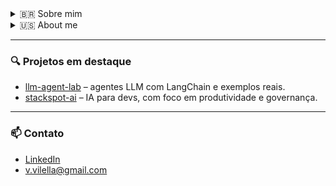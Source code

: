 <details>
<summary>🇧🇷 Sobre mim</summary>

Sou executivo de tecnologia e programador de nascença. Trabalho com engenharia de plataforma, IA aplicada e produtos para desenvolvedores. Crio soluções com propósito, clareza e código de verdade.

</details>

<details>
<summary>🇺🇸 About me</summary>

I'm a tech executive and lifelong programmer. I work on platform engineering, applied AI, and developer-centric products. I build things with purpose, clarity, and real code.

</details>

---

### 🔍 Projetos em destaque

- [llm-agent-lab](https://github.com/vvilella/llm-agent-lab) – agentes LLM com LangChain e exemplos reais.
- [stackspot-ai](https://github.com/stack-spot/stackspot-ai) – IA para devs, com foco em produtividade e governança.

---

### 📫 Contato

- [LinkedIn]([https://linkedin.com/in/victornardi](https://www.linkedin.com/in/vvilella/))  
- v.vilella@gmail.com
